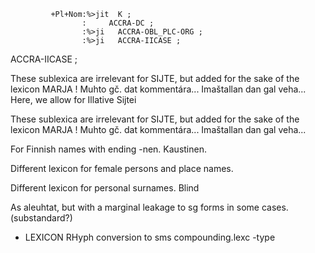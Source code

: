 




























































































             +Pl+Nom:%>jit  K ;
                    :     ACCRA-DC ;
                    :%>ji   ACCRA-OBL_PLC-ORG ;
                    :%>ji   ACCRA-IICASE ;













ACCRA-IICASE ;











































































These sublexica are irrelevant for SIJTE, but added
for the sake of the lexicon MARJA ! Muhto gč. dat kommentára... Imaštallan dan gal veha...
Here, we allow for Illative Sijtei


These sublexica are irrelevant for SIJTE, but added
for the sake of the lexicon MARJA ! Muhto gč. dat kommentára... Imaštallan dan gal veha...















































































For Finnish names with ending -nen. Kaustinen.

































































Different lexicon for female persons and place names.


Different lexicon for personal surnames. Blind






























































































































As aleuhtat, but with a marginal leakage
to sg forms in some cases. (substandard?)



























































































 * LEXICON RHyph  conversion to sms compounding.lexc -type
